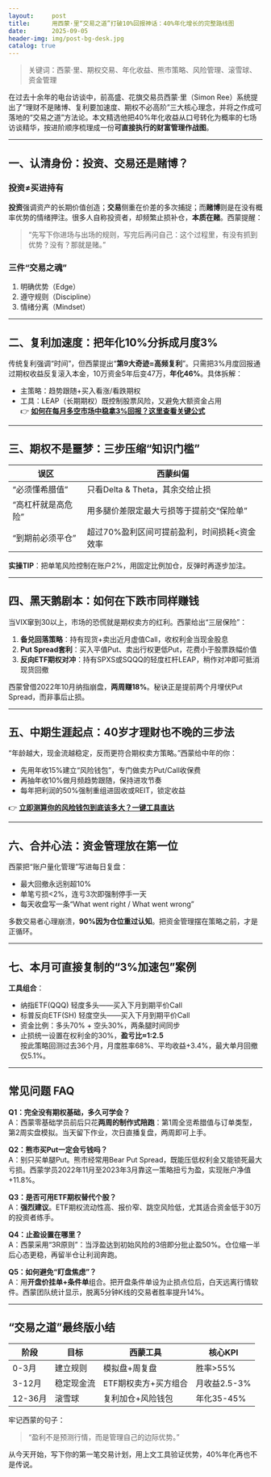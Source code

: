 ```yaml
---
layout:     post
title:      用西蒙·里“交易之道”打破10%回报神话：40%年化增长的完整路线图
date:       2025-09-05
header-img: img/post-bg-desk.jpg
catalog: true
---
```


> 关键词：西蒙·里、期权交易、年化收益、熊市策略、风险管理、滚雪球、资金管理

在过去十余年的电台访谈中，前高盛、花旗交易员西蒙·里（Simon Ree）系统提出了“理财不是赌博、复利要加速度、期权不必高阶”三大核心理念，并将之作成可落地的“交易之道”方法论。本文精选他把40%年化收益从口号转化为概率的七场访谈精华，按进阶顺序梳理成一份**可直接执行的财富管理作战图**。

---

## 一、认清身份：投资、交易还是赌博？

### 投资≠买进持有
**投资**强调资产的长期价值创造；**交易**侧重在价差的多次捕捉；而**赌博**则是在没有概率优势的情绪押注。很多人自称投资者，却频繁止损补仓，**本质在赌**。西蒙提醒：  
> “先写下你进场与出场的规则，写完后再问自己：这个过程里，有没有抓到优势？没有？那就是赌。”

### 三件“交易之魂”
1. 明确优势（Edge）  
2. 遵守规则（Discipline）  
3. 情绪分离（Mindset）

---

## 二、复利加速度：把年化10%分拆成月度3%

传统复利强调“时间”，但西蒙提出“**第9大奇迹=高频复利**”。只需把3%月度回报通过期权收益反复滚入本金，10万资金5年后变47万，**年化46%**。具体拆解：  
- 主策略：趋势跟随+买入看涨/看跌期权  
- 工具：LEAP（长期期权）既控制股票风险，又避免大额资金占用  
👉 [**如何在每月多空市场中稳拿3%回报？这里查看关键公式**](https://okxdog.com/)

---

## 三、期权不是噩梦：三步压缩“知识门槛”

| 误区 | 西蒙纠偏 |
|---|---|
|“必须懂希腊值”| 只看Delta & Theta，其余交给止损 |
|“高杠杆就是高危险”| 用多腿价差限定最大亏损等于提前交“保险单”|
|“到期前必须平仓”| 超过70%盈利区间可提前盈利，时间损耗<资金效率|

**实操TIP**：把单笔风险控制在账户2%，用固定比例加仓，反弹时再逐步加注。

---

## 四、黑天鹅剧本：如何在下跌市同样赚钱

当VIX窜到30以上，市场的恐慌就是期权卖方的红利。西蒙给出“三层保险”：  
1. **备兑回落策略**：持有现货+卖出近月虚值Call，收权利金当现金股息  
2. **Put Spread套利**：买入平值Put、卖出行权更低Put，花费小于股票跌幅价值  
3. **反向ETF期权对冲**：持有SPXS或SQQQ的轻度杠杆LEAP，稍作对冲即可抵消现货回撤

西蒙曾借2022年10月纳指崩盘，**两周赚18%**。秘诀正是提前两个月埋伏Put Spread，而非事后止损。

---

## 五、中期生涯起点：40岁才理财也不晚的三步法

“年龄越大，现金流越稳定，反而更符合期权卖方策略。”西蒙给中年的你：  
- 先用年收15%建立“风险钱包”，专门做卖方Put/Call收保费  
- 再抽年收10%做月频趋势跟随，保持进攻节奏  
- 每年把利润的50%强制重组进固收或REIT，锁定收益

👉 [**立即测算你的风险钱包到底该多大？一键工具直达**](https://okxdog.com/)

---

## 六、合并心法：资金管理放在第一位

西蒙把“账户量化管理”写进每日复盘：  
- 最大回撤永远别超10%  
- 单笔亏损<2%，连亏3次即强制停手一天  
- 每天收盘写一条“What went right / What went wrong”

多数交易者心理崩溃，**90%因为仓位重过认知**。把资金管理摆在策略之前，才是正循环。

---

## 七、本月可直接复制的“3%加速包”案例

**工具组合**：  
- 纳指ETF(QQQ) 轻度多头——买入下月到期平价Call  
- 标普反向ETF(SH) 轻度空头——买入下月到期平价Call  
- 资金比例：多头70% + 空头30%，两条腿时间同步  
- 止损统一设置在权利金的30%，**盈亏比≈1:2.5**  
按此策略回测过去36个月，月度胜率68%、平均收益+3.4%，最大单月回撤仅5.1%。

---

## 常见问题 FAQ

**Q1：完全没有期权基础，多久可学会？**  
A：西蒙零基础学员前后只花**两周的制作式陪跑**：第1周全览希腊值与订单类型，第2周实盘模拟。当天留下作业，次日直播复盘，两周即可上手。

**Q2：熊市买Put一定会亏钱吗？**  
A：别只买单腿Put。熊市经常用Bear Put Spread，既能压低权利金又能锁死最大亏损。西蒙学员2022年11月至2023年3月靠这一策略扭亏为盈，实现账户净值+11.8%。

**Q3：是否可用ETF期权替代个股？**  
A：**强烈建议**。ETF期权流动性高、报价窄、跳空风险低，尤其适合资金低于30万的投资者练手。

**Q4：止盈设置在哪里？**  
A：西蒙采用“3R原则”：当浮盈达到初始风险的3倍即分批止盈50%。仓位缩一半后心态更稳，再留半仓让利润奔跑。

**Q5：如何避免“盯盘焦虑”？**  
A：用**开盘价挂单+条件单**组合。把开盘条件单设为止损点位后，白天远离行情软件。西蒙团队统计显示，脱离5分钟K线的交易者胜率提升14%。

---

## “交易之道”最终版小结

| 阶段 | 目标 | 西蒙工具 | 核心KPI |
|---|---|---|---|
| 0-3月 | 建立规则 | 模拟盘+周复盘 | 胜率>55% |
| 3-12月 | 稳定现金流 | ETF期权卖方+买方组合 | 月收益2.5-3% |
| 12-36月 | 滚雪球 | 复利加仓+风险钱包 | 年化35-45% |

牢记西蒙的句子：  
> “盈利不是预测行情，而是管理自己的边际优势。”

从今天开始，写下你的第一笔交易计划，用上文工具验证优势，40%年化再也不是传说。